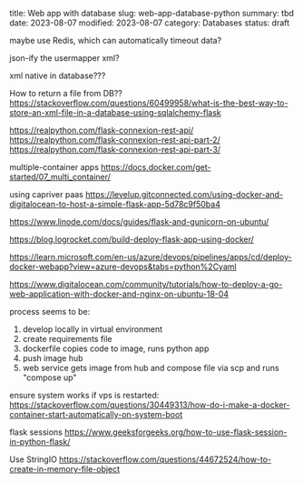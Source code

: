 title: Web app with database
slug: web-app-database-python
summary: tbd
date: 2023-08-07
modified: 2023-08-07
category: Databases
status: draft

maybe use Redis, which can automatically timeout data?

json-ify the usermapper xml?

xml native in database???

How to return a file from DB??
https://stackoverflow.com/questions/60499958/what-is-the-best-way-to-store-an-xml-file-in-a-database-using-sqlalchemy-flask

https://realpython.com/flask-connexion-rest-api/
https://realpython.com/flask-connexion-rest-api-part-2/
https://realpython.com/flask-connexion-rest-api-part-3/

multiple-container apps
https://docs.docker.com/get-started/07_multi_container/


using capriver paas
https://levelup.gitconnected.com/using-docker-and-digitalocean-to-host-a-simple-flask-app-5d78c9f50ba4

https://www.linode.com/docs/guides/flask-and-gunicorn-on-ubuntu/

https://blog.logrocket.com/build-deploy-flask-app-using-docker/

https://learn.microsoft.com/en-us/azure/devops/pipelines/apps/cd/deploy-docker-webapp?view=azure-devops&tabs=python%2Cyaml

https://www.digitalocean.com/community/tutorials/how-to-deploy-a-go-web-application-with-docker-and-nginx-on-ubuntu-18-04

process seems to be:
1) develop locally in virtual environment
2) create requirements file
3) dockerfile copies code to image, runs python app
4) push image hub
5) web service gets image from hub and compose file via scp and runs "compose up"

ensure system works if vps is restarted:
https://stackoverflow.com/questions/30449313/how-do-i-make-a-docker-container-start-automatically-on-system-boot


flask sessions
https://www.geeksforgeeks.org/how-to-use-flask-session-in-python-flask/


Use StringIO 
https://stackoverflow.com/questions/44672524/how-to-create-in-memory-file-object

